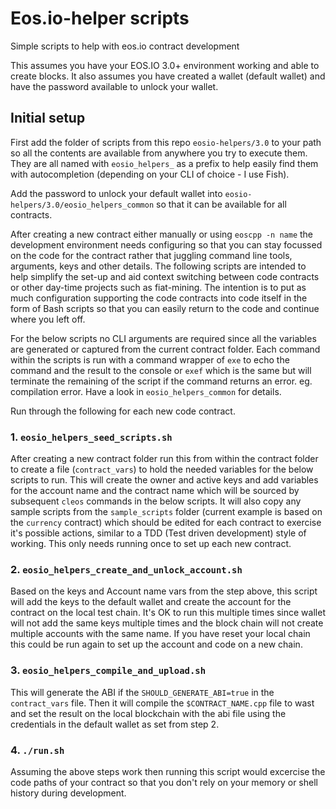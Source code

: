 # Eos.io-helper scripts
Simple scripts to help with eos.io contract development

This assumes you have your EOS.IO 3.0+ environment working and able to create blocks. It also assumes you have created a wallet (default wallet) and have the password available to unlock your wallet.

## Initial setup
First add the folder of scripts from this repo `eosio-helpers/3.0` to your path so all the contents are available from anywhere you try to execute them. They are all named with `eosio_helpers_` as a prefix to help easily find them with autocompletion (depending on your CLI of choice - I use Fish).

Add the password to unlock your default wallet into `eosio-helpers/3.0/eosio_helpers_common` so that it can be available for all contracts.

After creating a new contract either manually or using `eoscpp -n name` the development environment needs configuring so that you can stay focussed on the code for the contract rather that juggling command line tools, arguments, keys and other details.
The following scripts are intended to help simplify the set-up and aid context switching between code contracts or other day-time projects such as fiat-mining. The intention is to put as much configuration supporting the code contracts into code itself in the form of Bash scripts so that you can easily return to the code and continue where you left off.

For the below scripts no CLI arguments are required since all the variables are generated or captured from the current contract folder. 
Each command within the scripts is run with a command wrapper of `exe` to echo the command and the result to the console or `exef` which is the same but will terminate the remaining of the script if the command returns an error. eg. compilation error. Have a look in `eosio_helpers_common` for details.

Run through the following for each new code contract.

### 1. `eosio_helpers_seed_scripts.sh`
After creating a new contract folder run this from within the contract folder to create a file (`contract_vars`) to hold the needed variables for the below scripts to run. This will create the owner and active keys and add variables for the account name and the contract name which will be sourced by subsequent `cleos` commands in the below scripts. It will also copy any sample scripts from the `sample_scripts` folder (current example is based on the `currency` contract) which should be edited for each contract to exercise it's possible actions, similar to a TDD (Test driven development) style of working. This only needs running once to set up each new contract.

### 2. `eosio_helpers_create_and_unlock_account.sh`
Based on the keys and Account name vars from the step above, this script will add the keys to the default wallet and create the account for the contract on the local test chain. It's OK to run this multiple times since wallet will not add the same keys multiple times and the block chain will not create multiple accounts with the same name. If you have reset your local chain this could be run again to set up the account and code on a new chain.

### 3. `eosio_helpers_compile_and_upload.sh`
This will generate the ABI if the `SHOULD_GENERATE_ABI=true` in the `contract_vars` file. Then it will compile the  `$CONTRACT_NAME.cpp` file to wast and set the result on the local blockchain with the abi file using the credentials in the default wallet as set from step 2.

### 4. `./run.sh`
Assuming the above steps work then running this script would excercise the code paths of your contract so that you don't rely on your memory or shell history during development.
